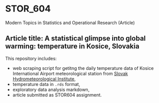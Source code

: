 # STOR_604
Modern Topics in Statistics and Operational Research (Article)

## Article title: A statistical glimpse into global warming: temperature in Kosice, Slovakia

This repository includes:
- web scraping script for getitng the daily temperature data of Kosice International Airport meteorological station from [Slovak Hydrometeorological Institute](shmu.sk),
- temperature data in `.rds` format,
- exploratory data analysis markdown,
- article submitted as STOR604 assignment.
